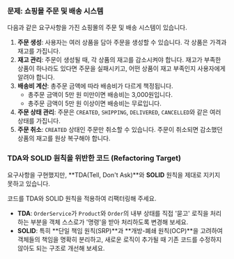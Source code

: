 ### 문제: 쇼핑몰 주문 및 배송 시스템

다음과 같은 요구사항을 가진 쇼핑몰의 주문 및 배송 시스템이 있습니다.

1. **주문 생성**: 사용자는 여러 상품을 담아 주문을 생성할 수 있습니다. 각 상품은 가격과 재고를 가집니다.
2. **재고 관리**: 주문이 생성될 때, 각 상품의 재고를 감소시켜야 합니다. 재고가 부족한 상품이 하나라도 있다면 주문을 실패시키고, 어떤 상품이 재고 부족인지 사용자에게 알려야 합니다.
3. **배송비 계산**: 총주문 금액에 따라 배송비가 다르게 책정됩니다.
    - 총주문 금액이 5만 원 미만이면 배송비는 3,000원입니다.
    - 총주문 금액이 5만 원 이상이면 배송비는 무료입니다.
4. **주문 상태 관리**: 주문은 `CREATED`, `SHIPPING`, `DELIVERED`, `CANCELLED`와 같은 여러 상태를 가집니다.
5. **주문 취소**: `CREATED` 상태인 주문만 취소할 수 있습니다. 주문이 취소되면 감소했던 상품의 재고를 원상 복구해야 합니다.

### TDA와 SOLID 원칙을 위반한 코드 (Refactoring Target)

요구사항을 구현했지만, **TDA(Tell, Don't Ask)**와 **SOLID** 원칙을 제대로 지키지 못하고 있습니다.

코드를 TDA와 SOLID 원칙을 적용하여 리팩터링해 주세요.

- **TDA**: `OrderService`가 `Product`와 `Order`의 내부 상태를 직접 '묻고' 로직을 처리하는 부분을 객체 스스로가 '명령'을 받아 처리하도록 변경해 보세요.
- **SOLID**: 특히 **단일 책임 원칙(SRP)**과 **개방-폐쇄 원칙(OCP)**을 고려하여 객체들의 책임을 명확히 분리하고, 새로운 로직이 추가될 때 기존 코드를 수정하지 않아도 되는 구조로 개선해 보세요.